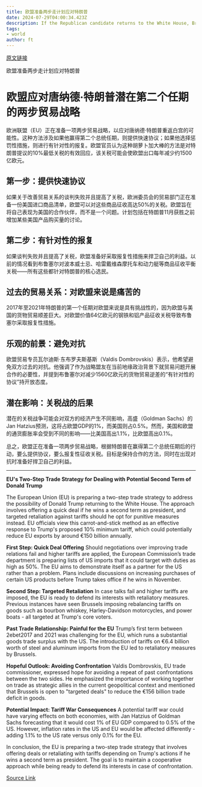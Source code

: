 ```yaml
---
title: 欧盟准备两步走计划应对特朗普
date: 2024-07-29T04:00:34.423Z
description: If the Republican candidate returns to the White House, Brussels will offer a quick deal then threaten retaliation against tariffs
tags: 
- world
author: ft
---
```


[原文链接](https://ft.com/content/9b1f982a-485c-4868-9a03-b7e58a6f5746)

欧盟准备两步走计划应对特朗普

# 欧盟应对唐纳德·特朗普潜在第二个任期的两步贸易战略

欧洲联盟（EU）正在准备一项两步贸易战略，以应对唐纳德·特朗普重返白宫的可能性。这种方法涉及如果他赢得第二个总统任期，则提供快速协议；如果他选择惩罚性措施，则进行有针对性的报复。欧盟官员认为这种胡萝卜加大棒的方法是对特朗普提议的10%最低关税的有效回应，该关税可能会使欧盟出口每年减少约1500亿欧元。

## 第一步：提供快速协议
如果关于改善贸易关系的谈判失败并且提高了关税，欧洲委员会的贸易部门正在准备一份美国进口商品清单，欧盟可以对这些商品征收高达50%的关税。欧盟旨在将自己表现为美国的合作伙伴，而不是一个问题。计划包括在特朗普11月获胜之前增加某些美国产品购买量的讨论。

## 第二步：有针对性的报复
如果谈判失败并且提高了关税，欧盟准备好采取报复性措施来捍卫自己的利益。以前的情况看到布鲁塞尔对波本威士忌、哈雷戴维森摩托车和动力艇等商品征收平衡关税——所有这些都针对特朗普的核心选民。

## 过去的贸易关系：对欧盟来说是痛苦的
2017年至2021年特朗普的第一个任期对欧盟来说是具有挑战性的，因为欧盟与美国的货物贸易顺差巨大。对欧盟价值64亿欧元的钢铁和铝产品征收关税导致布鲁塞尔采取报复性措施。

## 乐观的前景：避免对抗
欧盟贸易专员瓦尔迪斯·东布罗夫斯基斯（Valdis Dombrovskis）表示，他希望避免双方过去的对抗。他强调了作为战略盟友在当前地缘政治背景下就贸易问题开展合作的必要性，并提到布鲁塞尔对减少1560亿欧元的货物贸易逆差的“有针对性的协议”持开放态度。

## 潜在影响：关税战的后果
潜在的关税战争可能会对双方的经济产生不同影响，高盛（Goldman Sachs）的Jan Hatzius预测，这将占欧盟GDP的1%，而美国则占0.5%。然而，美国和欧盟的通货膨胀率会受到不同的影响——比美国高出1.1%，比欧盟高出0.1%。

总之，欧盟正在准备一项两步贸易战略，根据特朗普在赢得第二个总统任期后的行动，要么提供协议，要么报复性征收关税。目标是保持合作的方法，同时在出现对抗时准备好捍卫自己的利益。

---

 **EU's Two-Step Trade Strategy for Dealing with Potential Second Term of Donald Trump**

The European Union (EU) is preparing a two-step trade strategy to address the possibility of Donald Trump returning to the White House. The approach involves offering a quick deal if he wins a second term as president, and targeted retaliation against tariffs should he opt for punitive measures instead. EU officials view this carrot-and-stick method as an effective response to Trump's proposed 10% minimum tariff, which could potentially reduce EU exports by around €150 billion annually.

**First Step: Quick Deal Offering**
Should negotiations over improving trade relations fail and higher tariffs are applied, the European Commission’s trade department is preparing lists of US imports that it could target with duties as high as 50%. The EU aims to demonstrate itself as a partner for the US rather than a problem. Plans include discussions on increasing purchases of certain US products before Trump takes office if he wins in November.

**Second Step: Targeted Retaliation**
In case talks fail and higher tariffs are imposed, the EU is ready to defend its interests with retaliatory measures. Previous instances have seen Brussels imposing rebalancing tariffs on goods such as bourbon whiskey, Harley-Davidson motorcycles, and power boats - all targeted at Trump's core voters.

**Past Trade Relationship: Painful for the EU**
Trump’s first term between 2ebet2017 and 2021 was challenging for the EU, which runs a substantial goods trade surplus with the US. The introduction of tariffs on €6.4 billion worth of steel and aluminum imports from the EU led to retaliatory measures by Brussels.

**Hopeful Outlook: Avoiding Confrontation**
Valdis Dombrovskis, EU trade commissioner, expressed hope for avoiding a repeat of past confrontations between the two sides. He emphasized the importance of working together on trade as strategic allies in the current geopolitical context and mentioned that Brussels is open to "targeted deals" to reduce the €156 billion trade deficit in goods.

**Potential Impact: Tariff War Consequences**
A potential tariff war could have varying effects on both economies, with Jan Hatzius of Goldman Sachs forecasting that it would cost 1% of EU GDP compared to 0.5% of the US. However, inflation rates in the US and EU would be affected differently - adding 1.1% to the US rate versus only 0.1% for the EU.

In conclusion, the EU is preparing a two-step trade strategy that involves offering deals or retaliating with tariffs depending on Trump's actions if he wins a second term as president. The goal is to maintain a cooperative approach while being ready to defend its interests in case of confrontation.

[Source Link](https://ft.com/content/9b1f982a-485c-4868-9a03-b7e58a6f5746)

